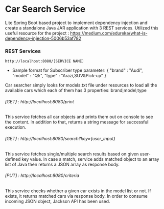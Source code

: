 # Car Search Service

Lite Spring Boot based project to implement dependency injection and create a standalone Java JAR application with 3 REST services.
Utilized this useful resource for the project : https://medium.com/edureka/what-is-dependency-injection-5006b53af782

### REST Services
	http://localhost:8080/[SERVICE NAME]

- Sample format for Subscriber type parameter:
    {
      "brand" : "Audi",
      "model" : "Q5",
      "type" : "Arazi,SUV&Pick-up"
    }
    
Car searcher simply looks for models.txt file under resources to load all the available cars which each of them has 3 properties: brand;model;type

###### [GET]		:	http://localhost:8080/print
This service fetches all car objects and prints them out on console to see the content.
In addition to that, returns a string message for successful execution.

###### [GET]		:	http://localhost:8080/search?key={user_input}
This service fetches single/multiple search results based on given user-defined key value.
In case a match, service adds matched object to an array list of Java then returns a JSON array as response body.

###### [PUT]		:	http://localhost:8080/criteria
This service checks whether a given car exists in the model list or not.
If exists, it returns matched cars via response body.
In order to consume incoming JSON object, Jackson API has been used.

